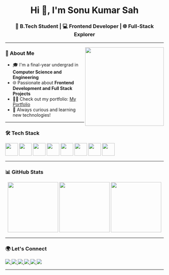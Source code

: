 <h1 align="center">Hi 👋, I'm Sonu Kumar Sah</h1>
<h3 align="center">🚀 B.Tech Student | 💻 Frontend Developer | 🌐 Full-Stack Explorer</h3>

<p align="center">
<!--   <img src="https://readme-typing-svg.demolab.com?font=Fira+Code&pause=1000&color=F75C7E&center=true&vCenter=true&width=435&lines=Welcome+to+my+GitHub!;I+love+building+cool+tech+🛠️;Frontend+%2B+Backend+is+💖;Let's+connect+and+collab+%F0%9F%91%8D" alt="Typing SVG" /> -->
</p>

---

<img align="right" src="https://media.giphy.com/media/qgQUggAC3Pfv687qPC/giphy.gif" width="250"/>

### 🧠 About Me
- 🎓 I'm a final-year undergrad in **Computer Science and Engineering**
- 🌐 Passionate about **Frontend Development and Full Stack Projects**
- 👨‍💻 Check out my portfolio: [My Portfolio](https://sonukumar112.github.io/Portfolio/)
- 🎯 Always curious and learning new technologies!

---

### 🛠️ Tech Stack

<p align="left">
  <img src="https://cdn.jsdelivr.net/gh/devicons/devicon/icons/python/python-original.svg" height="40" />
  <img src="https://cdn.jsdelivr.net/gh/devicons/devicon/icons/javascript/javascript-original.svg" height="40" />
  <img src="https://cdn.jsdelivr.net/gh/devicons/devicon/icons/react/react-original.svg" height="40" />
  <img src="https://cdn.jsdelivr.net/gh/devicons/devicon/icons/nodejs/nodejs-original.svg" height="40" />
  <img src="https://cdn.jsdelivr.net/gh/devicons/devicon/icons/mongodb/mongodb-original.svg" height="40" />
  <img src="https://cdn.jsdelivr.net/gh/devicons/devicon/icons/git/git-original.svg" height="40" />
  <img src="https://cdn.jsdelivr.net/gh/devicons/devicon/icons/html5/html5-original.svg" height="40" />
  <img src="https://cdn.jsdelivr.net/gh/devicons/devicon/icons/css3/css3-original.svg" height="40" />
</p>

---

### 📊 GitHub Stats

<div align="center">
  <img src="https://github-readme-stats.vercel.app/api?username=sonukumar112&show_icons=true&locale=en&theme=radical" height="160"/>
  <img src="https://github-readme-streak-stats.herokuapp.com/?user=sonukumar112&theme=radical" height="160"/>
  <img src="https://github-readme-stats.vercel.app/api/top-langs?username=sonukumar112&show_icons=true&locale=en&layout=compact&theme=radical" height="160"/>
</div>

---

### 🌍 Let's Connect

<p align="left">
  <a href="mailto:sonusah22388@gmail.com">
    <img src="https://img.shields.io/badge/Gmail-D14836?style=for-the-badge&logo=gmail&logoColor=white" />
  </a>
  <a href="https://linkedin.com/in/sonu kumar sah" target="blank">
    <img src="https://img.shields.io/badge/LinkedIn-0A66C2?style=for-the-badge&logo=linkedin&logoColor=white" />
  </a>
  <a href="https://github.com/sonukumar112">
    <img src="https://img.shields.io/badge/GitHub-181717?style=for-the-badge&logo=github&logoColor=white" />
  </a>
  <a href="https://fb.com/sonu sah" target="blank">
    <img src="https://img.shields.io/badge/Facebook-1877F2?style=for-the-badge&logo=facebook&logoColor=white" />
  </a>
  <a href="https://instagram.com/sonu_sah_____" target="blank">
    <img src="https://img.shields.io/badge/Instagram-E4405F?style=for-the-badge&logo=instagram&logoColor=white" />
  </a>
  <a href="https://auth.geeksforgeeks.org/user/sonusahvrow" target="blank">
    <img src="https://img.shields.io/badge/GFG-2F8D46?style=for-the-badge&logo=geeksforgeeks&logoColor=white" />
  </a>
</p>

---

